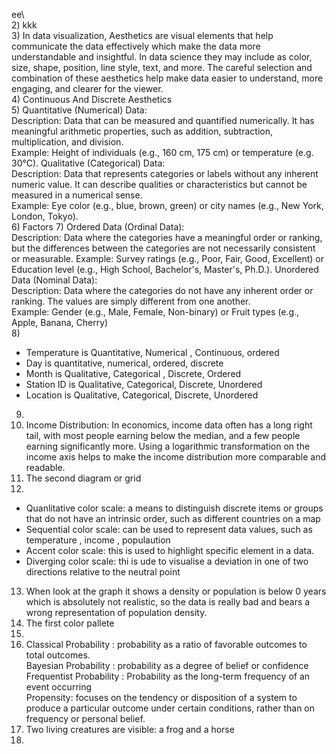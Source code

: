 ee\  
2) kkk  
3) In data visualization, Aesthetics are visual elements that help communicate the data effectively which make the data more understandable and insightful. In data science they may include as color, size, shape, position, line style, text, and more. The careful selection and combination of these aesthetics help make data easier to understand, more engaging, and clearer for the viewer.  
4) Continuous And Discrete Aesthetics      
5) Quantitative (Numerical) Data:  
Description: Data that can be measured and quantified numerically. It has meaningful arithmetic properties, such as addition, subtraction, multiplication, and division.  
Example: Height of individuals (e.g., 160 cm, 175 cm) or temperature (e.g. 30°C).
Qualitative (Categorical) Data:  
Description: Data that represents categories or labels without any inherent numeric value. It can describe qualities or characteristics but cannot be measured in a numerical sense.  
Example: Eye color (e.g., blue, brown, green) or city names (e.g., New York, London, Tokyo).  
6) Factors 
7) Ordered Data (Ordinal Data):  
Description: Data where the categories have a meaningful order or ranking, but the differences between the categories are not necessarily consistent or measurable.
Example: Survey ratings (e.g., Poor, Fair, Good, Excellent) or Education level (e.g., High School, Bachelor's, Master's, Ph.D.).
Unordered Data (Nominal Data):  
Description: Data where the categories do not have any inherent order or ranking. The values are simply different from one another.  
Example: Gender (e.g., Male, Female, Non-binary) or Fruit types (e.g., Apple, Banana, Cherry)  
8) 
   + Temperature is Quantitative, Numerical	, Continuous, ordered
   + Day is quantitative, numerical, ordered, discrete 
   + Month is Qualitative, 	Categorical	, Discrete,	Ordered
   + Station ID is Qualitative, Categorical, Discrete, Unordered
   + Location is Qualitative, Categorical, Discrete, Unordered
9) 
10) Income Distribution: In economics, income data often has a long right tail, with most people earning below the median, and a few people earning significantly more. Using a logarithmic transformation on the income axis helps to make the income distribution more comparable and readable.  
11) The second diagram or grid
12)
+ Quanlitative color scale: a means to distinguish discrete items or groups that do not have an intrinsic order, such as different countries on a map  
+ Sequential color scale: can be used to represent data values, such as temperature , income , populaution  
+ Accent color scale: this is used to highlight specific element in a data.  
+ Diverging color scale: thi is ude to visualise a deviation in one of two directions relative to the neutral point
13) When look at the graph it shows a density or population is below 0 years which is absolutely not realistic, so the data is really bad and bears a wrong representation of population density.  
14) The first color pallete
15)
16) Classical Probability : probability as a ratio of favorable outcomes to total outcomes.  
Bayesian Probability : probability as a degree of belief or confidence  
Frequentist Probability : Probability as the long-term frequency of an event occurring  
Propensity: focuses on the tendency or disposition of a system to produce a particular outcome under certain conditions, rather than on frequency or personal belief.
17) Two living creatures are visible: a frog and a horse
18) 

  
